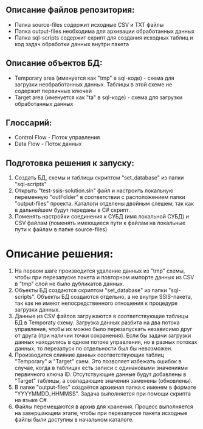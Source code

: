 ## Описание файлов репозитория:
* Папка source-files содержит исходные CSV и TXT файлы
* Папка output-files необходима для архивации обработанных данных
* Папка sql-scripts содержит скрипт для создания исходных таблиц и код задач обработки данных внутри пакета
	
## Описание объектов БД:
* Temporary area (именуется как "tmp" в sql-коде) - схема для загрузки необработанных данных. Таблицы в этой схеме не содержит первичных ключей
* Target area (именуется как "ta" в sql-коде) - схема для загрузки обработанных данных
	
## Глоссарий:

* Control Flow - Поток управления
* Data Flow - Поток данных
	
## Подготовка решения к запуску:

1. Cоздать БД, схемы и таблицы скриптом "set_database" из папки "sql-scripts"
2. Открыть "test-ssis-solution.sln" файл и настроить локальную переменную "outFolder" в соответствии с расположением папки "output-files" проекта. Каталоги отделены двойным слешем, так как в дальнейшем будут переданы в C# скрипт.
3. Поменять настройки соединения к СУБД (имя локальной СУБД) и CSV файлам (поменять имеющиеся пути к файлам на локальные пути к файлам в папке source-files)
	
# Описание решения:

1. На первом шаге производится удаление данных из "tmp" схемы, чтобы при перезапуске пакета и повторном импорте данных из CSV в "tmp" слой не было дубликатов данных.
2. Объекты БД создаются скриптом "set_database" из папки "sql-scripts". Объекты БД создаются отдельно, а не внутри SSIS-пакета, так как не имеют непосредственного отношения к процедуре загрузки данных.
3. Данные из CSV файлов загружаются в соответствующие таблицы БД в Temporaty схему. Загрузка данных разбита на два потока управления, чтобы их можно было перезапускать независимо друг от друга (при наличии точки сохранения). Если бы задачи загрузки данных находились в одном потоке управления, но в разных потоках данных, то перезапуск по отдельности был бы невозможен.
4. Производится слияние данных соответствующих таблиц "Temporary" и "Target" схем. Это позволяет избежать ошибок в случае, когда в таблицах есть записи с одинаковыми значениями первичного ключа ID. Отсутствующие данные будут добавлены в "Target" таблицы, а совпадающие значения заменены (обновлены).
5. В папке "output-files" создаётся архивная папка с именем в формате "YYYYMMDD_HHMMSS". Задача выполняется при помощи скрипта на языке C#.
6. Файлы перемещаются в архив для хранения. Процесс выполняется на завершающем этапе, чтобы при перезапуске пакета исходные файлы были доступны в начальном каталоге.
